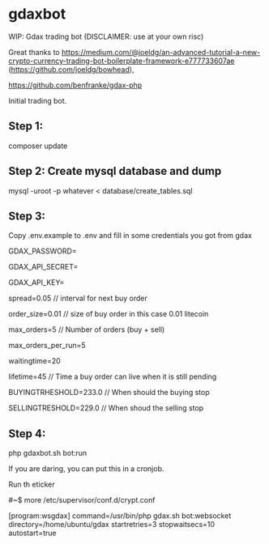 # gdaxbot
WIP: Gdax trading bot (DISCLAIMER: use at your own risc)

Great thanks to https://medium.com/@joeldg/an-advanced-tutorial-a-new-crypto-currency-trading-bot-boilerplate-framework-e777733607ae (https://github.com/joeldg/bowhead),

https://github.com/benfranke/gdax-php

Initial trading bot.

## Step 1:

composer update

## Step 2: Create mysql database and dump 

mysql -uroot -p whatever < database/create_tables.sql

## Step 3:

Copy .env.example to .env and fill in some credentials you got from gdax

 GDAX_PASSWORD=
 
 GDAX_API_SECRET=
 
 GDAX_API_KEY=

spread=0.05 // interval for next buy order

order_size=0.01 // size of buy order in this case 0.01 litecoin

max_orders=5 // Number of orders (buy + sell)

max_orders_per_run=5

waitingtime=20

lifetime=45 // Time a buy order can live when it is still pending

BUYINGTRHESHOLD=233.0 // When should the buying stop

SELLINGTRESHOLD=229.0 // When shoud the selling stop

## Step 4:

php gdaxbot.sh bot:run

If you are daring, you can put this in a cronjob.


Run th eticker

#~$ more /etc/supervisor/conf.d/crypt.conf

[program:wsgdax]
command=/usr/bin/php gdax.sh bot:websocket
directory=/home/ubuntu/gdax
startretries=3
stopwaitsecs=10
autostart=true
